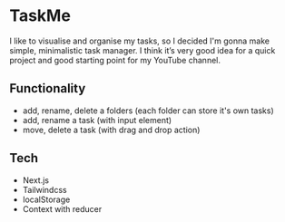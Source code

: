 # TaskMe

I like to visualise and organise my tasks, so I decided I'm gonna make simple, minimalistic task manager. I think it’s very good idea for a quick project and good starting point for my YouTube channel.

## Functionality

- add, rename, delete a folders (each folder can store it's own tasks)
- add, rename a task (with input element)
- move, delete a task (with drag and drop action)

## Tech

- Next.js
- Tailwindcss
- localStorage
- Context with reducer
